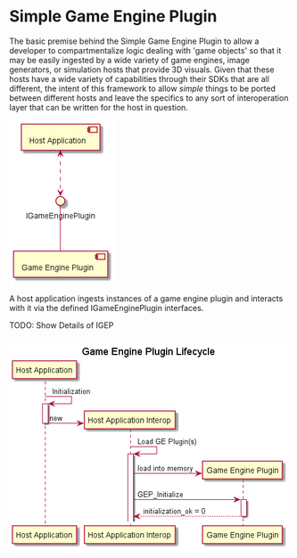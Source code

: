 # Simple Game Engine Plugin

The basic premise behind the Simple Game Engine Plugin to allow a developer to compartmentalize logic dealing with 'game objects' so that it may be easily ingested by a wide variety of game engines, image generators, or simulation hosts that provide 3D visuals. Given that these hosts have a wide variety of capabilities through their SDKs that are all different, the intent of this framework to allow *simple* things to be ported between different hosts and leave the specifics to any sort of interoperation layer that can be written for the host in question. 

![](./GameEnginePluginConcept.png)

A host application ingests instances of a game engine plugin and interacts with it via the defined IGameEnginePlugin interfaces. 

TODO: Show Details of IGEP

![](./GameEnginePluginLifecycle.png)